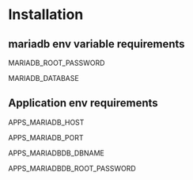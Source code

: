 # Installation
## mariadb env variable requirements 
MARIADB_ROOT_PASSWORD

MARIADB_DATABASE

## Application env requirements 
APPS_MARIADB_HOST

APPS_MARIADB_PORT

APPS_MARIADBDB_DBNAME

APPS_MARIADBDB_ROOT_PASSWORD
